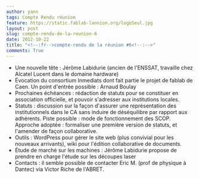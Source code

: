 ```yaml
---
author: yann
tags: Compte Rendu réunion
feature: https://static.fablab-lannion.org/logoSeul.jpg
layout: post
slug: compte-rendu-de-la-reunion-6
date: 2012-10-22
title: "<!--:fr-->compte-rendu de la réunion #6<!--:-->"
comments: True
---
```

  * Une nouvelle tête : Jérôme Labidurie (ancien de l'ENSSAT, travaille chez Alcatel Lucent dans le domaine hardware)
  * Évocation du consortium Inmediats dont fait partie le projet de fablab de Caen. Un point d'entrée possible : Arnaud Boulay
  * Prochaines échéances : rédaction de statuts pour se constituer en association officielle, et pouvoir s'adresser aux institutions locales.
  * Statuts : discussion sur la façon d'assurer une représentation des institutionnels dans le CA sans induire de déséquilibre par rapport aux adhérents. Piste possible : mode de fonctionnement des SCOP. Approche adoptée : formaliser une première version de statuts, et l'amender de façon collaborative.
  * Outils : WordPress pour gérer le site web (plus convivial pour les nouveaux arrivants), wiki pour l'édition collaborative de documents.
  * Étude de marché sur les machines : Jérôme Labidurie propose de prendre en charge l'étude sur les découpes laser
  * Contacts : il semble possible de contacter Eric M. (prof de physique à Dantec) via Victor Riche de l'ABRET.


